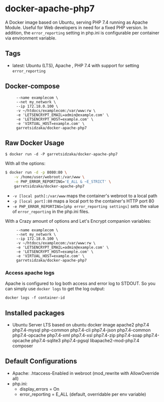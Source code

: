 docker-apache-php7
===================================

A Docker image based on Ubuntu, serving PHP 7.4 running as Apache Module. Useful for Web developers in need for a fixed PHP version. In addition, the `error_reporting` setting in php.ini is configurable per container via environment variable.

Tags
-----

* latest: Ubuntu (LTS), Apache , PHP 7.4 with support for setting `error_reporting`

Docker-compose
------


```docker run -d \
     --name examplecom \
     --net my_network \
     --ip 172.18.0.100 \
     -v ~/htdocs/examplecom:/var/www:rw \
     -e 'LETSENCRYPT_EMAIL=admin@example.com' \
     -e 'LETSENCRYPT_HOST=example.com' \
     -e 'VIRTUAL_HOST=example.com' \
     garretsidzaka/docker-apache-php7
```




Raw Docker Usage
------

```
$ docker run -d -P garretsidzaka/docker-apache-php7
```

With all the options:

```bash
$ docker run -d -p 8080:80 \
    -v /home/user/webroot:/var/www \
    -e PHP_ERROR_REPORTING='E_ALL & ~E_STRICT' \
    garretsidzaka/docker-apache-php7
```

* `-v [local path]:/var/www` maps the container's webroot to a local path
* `-p [local port]:80` maps a local port to the container's HTTP port 80
* `-e PHP_ERROR_REPORTING=[php error_reporting settings]` sets the value of `error_reporting` in the php.ini files.

With a Crazy amount of options and Let's Encrypt companion variables:
```docker run -d \
     --name examplecom \
     --net my_network \
     --ip 172.18.0.100 \
     -v ~/htdocs/examplecom:/var/www:rw \
     -e 'LETSENCRYPT_EMAIL=admin@example.com' \
     -e 'LETSENCRYPT_HOST=example.com' \
     -e 'VIRTUAL_HOST=example.com' \
     garretsidzaka/docker-apache-php7
```

### Access apache logs

Apache is configured to log both access and error log to STDOUT. So you can simply use `docker logs` to get the log output:

`docker logs -f container-id`


Installed packages
-------------------
* Ubuntu Server LTS based on ubuntu docker image
      apache2 
      php7.4 
      php7.4-mysql 
      php-common 
      php7.4-cli 
      php7.4-json 
      php7.4-common 
      php7.4-opcache 
      php7.4-xml 
      php7.4-xsl 
      php7.4-zip 
      php7.4-soap 
      php7.4-opcache 
      php7.4-sqlite3 
      php7.4-pgsql 
      libapache2-mod-php7.4 
      composer

Default Configurations
----------------------

* Apache: .htaccess-Enabled in webroot (mod_rewrite with AllowOverride all)
* php.ini:
  * display_errors = On
  * error_reporting = E_ALL (default, overridable per env variable)

